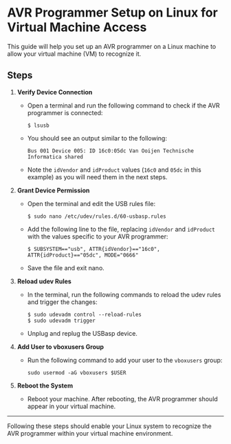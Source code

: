 # AVR Programmer Setup on Linux for Virtual Machine Access

This guide will help you set up an AVR programmer on a Linux machine to allow your virtual machine (VM) to recognize it.

## Steps

1. **Verify Device Connection**
   - Open a terminal and run the following command to check if the AVR programmer is connected:
     ```
     $ lsusb
     ```
   - You should see an output similar to the following:
     ```
     Bus 001 Device 005: ID 16c0:05dc Van Ooijen Technische Informatica shared
     ```
   - Note the `idVendor` and `idProduct` values (`16c0` and `05dc` in this example) as you will need them in the next steps.

2. **Grant Device Permission**
   - Open the terminal and edit the USB rules file:
     ```
     $ sudo nano /etc/udev/rules.d/60-usbasp.rules
     ```
   - Add the following line to the file, replacing `idVendor` and `idProduct` with the values specific to your AVR programmer:
     ```
     $ SUBSYSTEM=="usb", ATTR{idVendor}=="16c0", ATTR{idProduct}=="05dc", MODE="0666"
     ```
   - Save the file and exit nano.

3. **Reload udev Rules**
   - In the terminal, run the following commands to reload the udev rules and trigger the changes:
     ```
     $ sudo udevadm control --reload-rules
     $ sudo udevadm trigger
     ```
   - Unplug and replug the USBasp device.

4. **Add User to vboxusers Group**
   - Run the following command to add your user to the `vboxusers` group:
     ```
     sudo usermod -aG vboxusers $USER
     ```

5. **Reboot the System**
   - Reboot your machine. After rebooting, the AVR programmer should appear in your virtual machine.

---

Following these steps should enable your Linux system to recognize the AVR programmer within your virtual machine environment.
